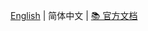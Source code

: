[English](https://github.com/KiteMC/VerifyMC/releases/tag/v1.2.0) | 简体中文 | [📚 官方文档](https://kitemc.com/docs/verifymc/)